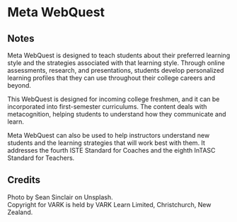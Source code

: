# Meta WebQuest

## Notes
Meta WebQuest is designed to teach students about their preferred learning style and the strategies associated with that learning style. Through online assessments, research, and presentations, students develop personalized learning profiles that they can use throughout their college careers and beyond.  

This WebQuest is designed for incoming college freshmen, and it can be incorporated into first-semester curriculums. The content deals with metacognition, helping students to understand how they communicate and learn.  

Meta WebQuest can also be used to help instructors understand new students and the learning strategies that will work best with them. It addresses the fourth ISTE Standard for Coaches and the eighth InTASC Standard for Teachers.

## Credits
Photo by Sean Sinclair on Unsplash.  
Copyright for VARK is held by VARK Learn Limited, Christchurch, New Zealand.